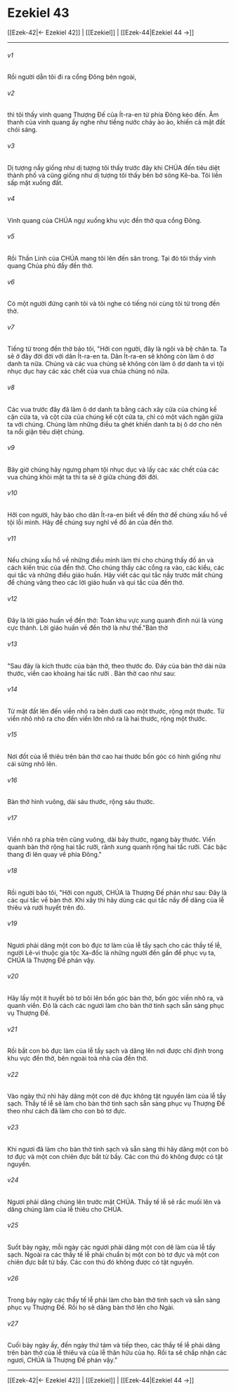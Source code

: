 # Ezekiel 43

[[Ezek-42|← Ezekiel 42]] | [[Ezekiel]] | [[Ezek-44|Ezekiel 44 →]]
***



###### v1 
Rồi người dẫn tôi đi ra cổng Đông bên ngoài, 

###### v2 
thì tôi thấy vinh quang Thượng Đế của Ít-ra-en từ phía Đông kéo đến. Âm thanh của vinh quang ấy nghe như tiếng nước chảy ào ào, khiến cả mặt đất chói sáng. 

###### v3 
Dị tượng nầy giống như dị tượng tôi thấy trước đây khi CHÚA đến tiêu diệt thành phố và cũng giống như dị tượng tôi thấy bên bờ sông Kê-ba. Tôi liền sấp mặt xuống đất. 

###### v4 
Vinh quang của CHÚA ngự xuống khu vực đền thờ qua cổng Đông. 

###### v5 
Rồi Thần Linh của CHÚA mang tôi lên đến sân trong. Tại đó tôi thấy vinh quang Chúa phủ đầy đền thờ. 

###### v6 
Có một người đứng cạnh tôi và tôi nghe có tiếng nói cùng tôi từ trong đền thờ. 

###### v7 
Tiếng từ trong đền thờ bảo tôi, "Hỡi con người, đây là ngôi và bệ chân ta. Ta sẽ ở đây đời đời với dân Ít-ra-en ta. Dân Ít-ra-en sẽ không còn làm ô dơ danh ta nữa. Chúng và các vua chúng sẽ không còn làm ô dơ danh ta vì tội nhục dục hay các xác chết của vua chúa chúng nó nữa. 

###### v8 
Các vua trước đây đã làm ô dơ danh ta bằng cách xây cửa của chúng kế cận cửa ta, và cột cửa của chúng kế cột cửa ta, chỉ có một vách ngăn giữa ta với chúng. Chúng làm những điều ta ghét khiến danh ta bị ô dơ cho nên ta nổi giận tiêu diệt chúng. 

###### v9 
Bây giờ chúng hãy ngưng phạm tội nhục dục và lấy các xác chết của các vua chúng khỏi mặt ta thì ta sẽ ở giữa chúng đời đời. 

###### v10 
Hỡi con người, hãy bảo cho dân Ít-ra-en biết về đền thờ để chúng xấu hổ về tội lỗi mình. Hãy để chúng suy nghĩ về đồ án của đền thờ. 

###### v11 
Nếu chúng xấu hổ về những điều mình làm thì cho chúng thấy đồ án và cách kiến trúc của đền thờ. Cho chúng thấy các cổng ra vào, các kiểu, các qui tắc và những điều giáo huấn. Hãy viết các qui tắc nầy trước mắt chúng để chúng vâng theo các lời giáo huấn và qui tắc của đền thờ. 

###### v12 
Đây là lời giáo huấn về đền thờ: Toàn khu vực xung quanh đỉnh núi là vùng cực thánh. Lời giáo huấn về đền thờ là như thế."Bàn thờ 

###### v13 
"Sau đây là kích thước của bàn thờ, theo thước đo. Đáy của bàn thờ dài nửa thước, viền cao khoảng hai tấc rưỡi . Bàn thờ cao như sau: 

###### v14 
Từ mặt đất lên đến viền nhô ra bên dưới cao một thước, rộng một thước. Từ viền nhỏ nhô ra cho đến viền lớn nhô ra là hai thước, rộng một thước. 

###### v15 
Nơi đốt của lễ thiêu trên bàn thờ cao hai thước bốn góc có hình giống như cái sừng nhô lên. 

###### v16 
Bàn thờ hình vuông, dài sáu thước, rộng sáu thước. 

###### v17 
Viền nhô ra phía trên cũng vuông, dài bảy thước, ngang bảy thước. Viền quanh bàn thờ rộng hai tấc rưỡi, rãnh xung quanh rộng hai tấc rưỡi. Các bậc thang đi lên quay về phía Đông." 

###### v18 
Rồi người bảo tôi, "Hỡi con người, CHÚA là Thượng Đế phán như sau: Đây là các qui tắc về bàn thờ. Khi xây thì hãy dùng các qui tắc nầy để dâng của lễ thiêu và rưới huyết trên đó. 

###### v19 
Ngươi phải dâng một con bò đực tơ làm của lễ tẩy sạch cho các thầy tế lễ, người Lê-vi thuộc gia tộc Xa-đốc là những người đến gần để phục vụ ta, CHÚA là Thượng Đế phán vậy. 

###### v20 
Hãy lấy một ít huyết bò tơ bôi lên bốn góc bàn thờ, bốn góc viền nhô ra, và quanh viền. Đó là cách các ngươi làm cho bàn thờ tinh sạch sẵn sàng phục vụ Thượng Đế. 

###### v21 
Rồi bắt con bò đực làm của lễ tẩy sạch và dâng lên nơi được chỉ định trong khu vực đền thờ, bên ngoài toà nhà của đền thờ. 

###### v22 
Vào ngày thứ nhì hãy dâng một con dê đực không tật nguyền làm của lễ tẩy sạch. Thầy tế lễ sẽ làm cho bàn thờ tinh sạch sẵn sàng phục vụ Thượng Đế theo như cách đã làm cho con bò tơ đực. 

###### v23 
Khi ngươi đã làm cho bàn thờ tinh sạch và sẵn sàng thì hãy dâng một con bò tơ đực và một con chiên đực bắt từ bầy. Các con thú đó không được có tật nguyền. 

###### v24 
Ngươi phải dâng chúng lên trước mặt CHÚA. Thầy tế lễ sẽ rắc muối lên và dâng chúng làm của lễ thiêu cho CHÚA. 

###### v25 
Suốt bảy ngày, mỗi ngày các ngươi phải dâng một con dê làm của lễ tẩy sạch. Ngoài ra các thầy tế lễ phải chuẩn bị một con bò tơ đực và một con chiên đực bắt từ bầy. Các con thú đó không được có tật nguyền. 

###### v26 
Trong bảy ngày các thầy tế lễ phải làm cho bàn thờ tinh sạch và sẵn sàng phục vụ Thượng Đế. Rồi họ sẽ dâng bàn thờ lên cho Ngài. 

###### v27 
Cuối bảy ngày ấy, đến ngày thứ tám và tiếp theo, các thầy tế lễ phải dâng trên bàn thờ của lễ thiêu và của lễ thân hữu của họ. Rồi ta sẽ chấp nhận các ngươi, CHÚA là Thượng Đế phán vậy."

***
[[Ezek-42|← Ezekiel 42]] | [[Ezekiel]] | [[Ezek-44|Ezekiel 44 →]]
